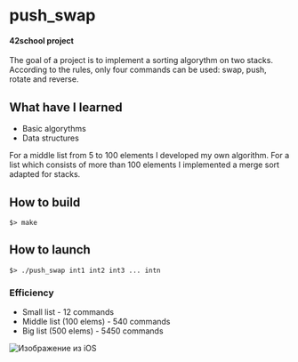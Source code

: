 # push_swap

#### 42school project
The goal of a project is to implement a sorting algorythm on two stacks.
According to the rules, only four commands can be used: swap, push, rotate and reverse. 

## What have I learned
- Basic algorythms
- Data structures

For a middle list from 5 to 100 elements I developed my own algorithm. For a list which consists of more than 100 elements I implemented a merge sort adapted for stacks. 

## How to build
```
$> make
```

## How to launch
```
$> ./push_swap int1 int2 int3 ... intn
```

### Efficiency
 - Small list - 12 commands
 - Middle list (100 elems) - 540 commands 
 - Big list (500 elems) - 5450 commands
 
 
![Изображение из iOS](https://user-images.githubusercontent.com/95509213/153432100-dd8045f3-5dd3-43c3-b752-0c753b9a9656.jpg)
